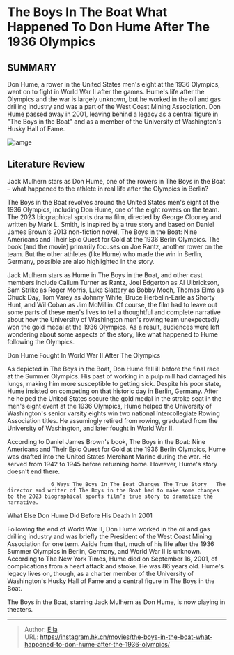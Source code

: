 # The Boys In The Boat What Happened To Don Hume After The 1936 Olympics


## SUMMARY 



  Don Hume, a rower in the United States men&#39;s eight at the 1936 Olympics, went on to fight in World War II after the games.   Hume&#39;s life after the Olympics and the war is largely unknown, but he worked in the oil and gas drilling industry and was a part of the West Coast Mining Association.   Don Hume passed away in 2001, leaving behind a legacy as a central figure in &#34;The Boys in the Boat&#34; and as a member of the University of Washington&#39;s Husky Hall of Fame.  

![iamge](https://static1.srcdn.com/wordpress/wp-content/uploads/2024/01/boys-in-the-boat-don-hume-after-1936-olympics.jpg)

## Literature Review

Jack Mulhern stars as Don Hume, one of the rowers in The Boys in the Boat – what happened to the athlete in real life after the Olympics in Berlin?




The Boys in the Boat revolves around the United States men&#39;s eight at the 1936 Olympics, including Don Hume, one of the eight rowers on the team. The 2023 biographical sports drama film, directed by George Clooney and written by Mark L. Smith, is inspired by a true story and based on Daniel James Brown&#39;s 2013 non-fiction novel, The Boys in the Boat: Nine Americans and Their Epic Quest for Gold at the 1936 Berlin Olympics. The book (and the movie) primarily focuses on Joe Rantz, another rower on the team. But the other athletes (like Hume) who made the win in Berlin, Germany, possible are also highlighted in the story.




Jack Mulhern stars as Hume in The Boys in the Boat, and other cast members include Callum Turner as Rantz, Joel Edgerton as Al Ulbrickson, Sam Strike as Roger Morris, Luke Slattery as Bobby Moch, Thomas Elms as Chuck Day, Tom Varey as Johnny White, Bruce Herbelin-Earle as Shorty Hunt, and Wil Coban as Jim McMillin. Of course, the film had to leave out some parts of these men&#39;s lives to tell a thoughtful and complete narrative about how the University of Washington men&#39;s rowing team unexpectedly won the gold medal at the 1936 Olympics. As a result, audiences were left wondering about some aspects of the story, like what happened to Hume following the Olympics.


 Don Hume Fought In World War II After The Olympics 
          

As depicted in The Boys in the Boat, Don Hume fell ill before the final race at the Summer Olympics. His past of working in a pulp mill had damaged his lungs, making him more susceptible to getting sick. Despite his poor state, Hume insisted on competing on that historic day in Berlin, Germany. After he helped the United States secure the gold medal in the stroke seat in the men&#39;s eight event at the 1936 Olympics, Hume helped the University of Washington&#39;s senior varsity eights win two national Intercollegiate Rowing Association titles. He assumingly retired from rowing, graduated from the University of Washington, and later fought in World War II.




According to Daniel James Brown&#39;s book, The Boys in the Boat: Nine Americans and Their Epic Quest for Gold at the 1936 Berlin Olympics, Hume was drafted into the United States Merchant Marine during the war. He served from 1942 to 1945 before returning home. However, Hume&#39;s story doesn&#39;t end there.

                  6 Ways The Boys In The Boat Changes The True Story   The director and writer of The Boys in the Boat had to make some changes to the 2023 biographical sports film’s true story to dramatize the narrative.   



 What Else Don Hume Did Before His Death In 2001 
          

Following the end of World War II, Don Hume worked in the oil and gas drilling industry and was briefly the President of the West Coast Mining Association for one term. Aside from that, much of his life after the 1936 Summer Olympics in Berlin, Germany, and World War II is unknown. According to The New York Times, Hume died on September 16, 2001, of complications from a heart attack and stroke. He was 86 years old. Hume&#39;s legacy lives on, though, as a charter member of the University of Washington&#39;s Husky Hall of Fame and a central figure in The Boys in the Boat.






The Boys in the Boat, starring Jack Mulhern as Don Hume, is now playing in theaters.






---

> Author: [Ella](https://instagram.hk.cn/)  
> URL: https://instagram.hk.cn/movies/the-boys-in-the-boat-what-happened-to-don-hume-after-the-1936-olympics/  

